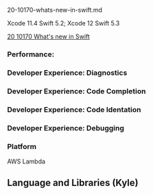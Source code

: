 20-10170-whats-new-in-swift.md

Xcode 11.4 Swift 5.2; Xcode 12 Swift 5.3

[20 10170 What's new in Swift](https://developer.apple.com/videos/play/wwdc2020/10170)


### Performance:

### Developer Experience: Diagnostics

### Developer Experience: Code Completion

### Developer Experience: Code Identation

### Developer Experience: Debugging

### Platform

AWS Lambda



## Language and Libraries (Kyle)


